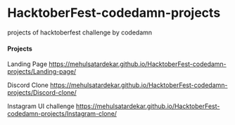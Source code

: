 # HacktoberFest-codedamn-projects
projects of hacktoberfest challenge by codedamn 

#### Projects
Landing Page 
https://mehulsatardekar.github.io/HacktoberFest-codedamn-projects/Landing-page/

Discord Clone
https://mehulsatardekar.github.io/HacktoberFest-codedamn-projects/Discord-clone/

Instagram UI challenge
https://mehulsatardekar.github.io/HacktoberFest-codedamn-projects/Instagram-clone/
